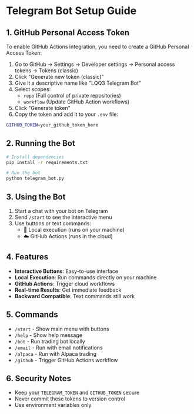 # Telegram Bot Setup Guide

## 1. GitHub Personal Access Token

To enable GitHub Actions integration, you need to create a GitHub Personal Access Token:

1. Go to GitHub → Settings → Developer settings → Personal access tokens → Tokens (classic)
2. Click "Generate new token (classic)"
3. Give it a descriptive name like "LQQ3 Telegram Bot"
4. Select scopes:
   - `repo` (Full control of private repositories)
   - `workflow` (Update GitHub Action workflows)
5. Click "Generate token"
6. Copy the token and add it to your `.env` file:

```bash
GITHUB_TOKEN=your_github_token_here
```

## 2. Running the Bot

```bash
# Install dependencies
pip install -r requirements.txt

# Run the bot
python telegram_bot.py
```

## 3. Using the Bot

1. Start a chat with your bot on Telegram
2. Send `/start` to see the interactive menu
3. Use buttons or text commands:
   - 🚀 Local execution (runs on your machine)
   - ☁️ GitHub Actions (runs in the cloud)

## 4. Features

- **Interactive Buttons**: Easy-to-use interface
- **Local Execution**: Run commands directly on your machine
- **GitHub Actions**: Trigger cloud workflows
- **Real-time Results**: Get immediate feedback
- **Backward Compatible**: Text commands still work

## 5. Commands

- `/start` - Show main menu with buttons
- `/help` - Show help message
- `/bot` - Run trading bot locally
- `/email` - Run with email notifications
- `/alpaca` - Run with Alpaca trading
- `/github` - Trigger GitHub Actions workflow

## 6. Security Notes

- Keep your `TELEGRAM_TOKEN` and `GITHUB_TOKEN` secure
- Never commit these tokens to version control
- Use environment variables only
